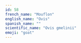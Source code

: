 ```yaml
---
id: 58
french_name: "Mouflon"
english_name: "Ovis"
spanish_name: ""
scientific_name: "Ovis gmelinii"
emoji: "goat"
---
```

